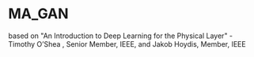 # MA_GAN
based on "An Introduction to Deep Learning for the Physical Layer" - Timothy O’Shea , Senior Member, IEEE, and Jakob Hoydis, Member, IEEE

